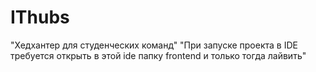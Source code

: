 # IThubs
"Хедхантер для студенческих команд"
"При запуске проекта в IDE требуется открыть в этой ide папку frontend и только тогда лайвить"


